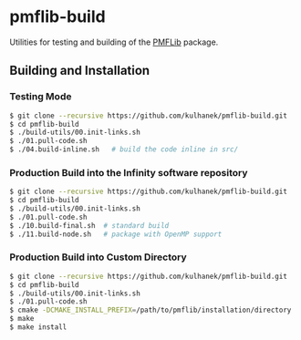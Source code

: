 # pmflib-build
Utilities for testing and building of the [PMFLib](https://github.com/kulhanek/pmflib) package.

## Building and Installation

### Testing Mode
```bash
$ git clone --recursive https://github.com/kulhanek/pmflib-build.git
$ cd pmflib-build
$ ./build-utils/00.init-links.sh
$ ./01.pull-code.sh
$ ./04.build-inline.sh   # build the code inline in src/
```

### Production Build into the Infinity software repository
```bash
$ git clone --recursive https://github.com/kulhanek/pmflib-build.git
$ cd pmflib-build
$ ./build-utils/00.init-links.sh
$ ./01.pull-code.sh
$ ./10.build-final.sh  # standard build
$ ./11.build-node.sh   # package with OpenMP support
```

### Production Build into Custom Directory
```bash
$ git clone --recursive https://github.com/kulhanek/pmflib-build.git
$ cd pmflib-build
$ ./build-utils/00.init-links.sh
$ ./01.pull-code.sh
$ cmake -DCMAKE_INSTALL_PREFIX=/path/to/pmflib/installation/directory
$ make
$ make install
```

